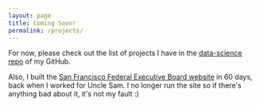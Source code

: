 ```yaml
---
layout: page
title: Coming Soon!
permalink: /projects/
---
```


For now, please check out the list of projects I have in the <a href="https://github.com/yorktronic/data_science" target="_blank">data-science repo</a> of my GitHub.

Also, I built the <a href="http://sffeb.us" target="_blank">San Francisco Federal Executive Board website</a> in 60 days, back when I worked for Uncle Sam. I no longer run the site so if there's anything bad about it, it's not my fault :)